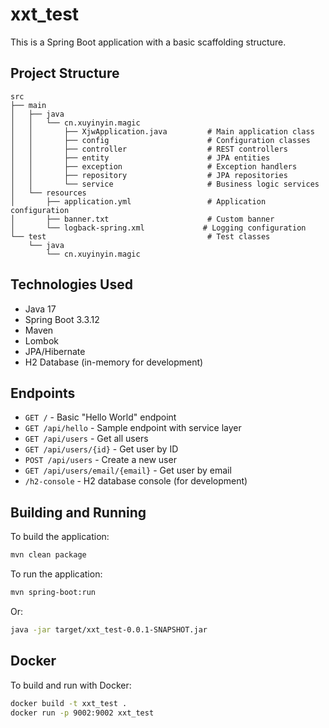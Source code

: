 # xxt_test

This is a Spring Boot application with a basic scaffolding structure.

## Project Structure

```
src
├── main
│   ├── java
│   │   └── cn.xuyinyin.magic
│   │       ├── XjwApplication.java         # Main application class
│   │       ├── config                      # Configuration classes
│   │       ├── controller                  # REST controllers
│   │       ├── entity                      # JPA entities
│   │       ├── exception                   # Exception handlers
│   │       ├── repository                  # JPA repositories
│   │       └── service                     # Business logic services
│   └── resources
│       ├── application.yml                 # Application configuration
│       ├── banner.txt                      # Custom banner
│       └── logback-spring.xml             # Logging configuration
└── test                                    # Test classes
    └── java
        └── cn.xuyinyin.magic
```

## Technologies Used

- Java 17
- Spring Boot 3.3.12
- Maven
- Lombok
- JPA/Hibernate
- H2 Database (in-memory for development)

## Endpoints

- `GET /` - Basic "Hello World" endpoint
- `GET /api/hello` - Sample endpoint with service layer
- `GET /api/users` - Get all users
- `GET /api/users/{id}` - Get user by ID
- `POST /api/users` - Create a new user
- `GET /api/users/email/{email}` - Get user by email
- `/h2-console` - H2 database console (for development)

## Building and Running

To build the application:
```bash
mvn clean package
```

To run the application:
```bash
mvn spring-boot:run
```

Or:
```bash
java -jar target/xxt_test-0.0.1-SNAPSHOT.jar
```

## Docker

To build and run with Docker:
```bash
docker build -t xxt_test .
docker run -p 9002:9002 xxt_test
```

